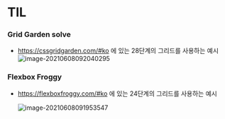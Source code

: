# TIL

### Grid Garden solve

* https://cssgridgarden.com/#ko 에 있는 28단계의 그리드를 사용하는 예시
![image-20210608092040295](D:\git_repo\TIL\README.assets\image-20210608092040295.png)



### Flexbox Froggy

* https://flexboxfroggy.com/#ko 에 있는 24단계의 그리드를 사용하는 예시

  ![image-20210608091953547](D:\git_repo\TIL\README.assets\image-20210608091953547.png)

